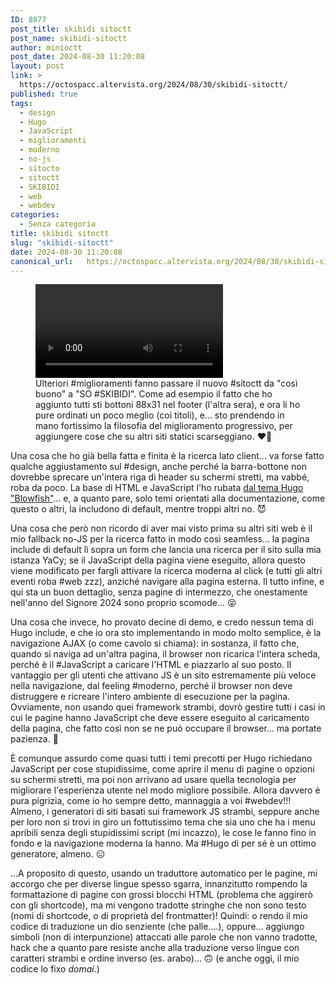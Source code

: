 ```yaml
---
ID: 8877
post_title: skibidi sitoctt
post_name: skibidi-sitoctt
author: minioctt
post_date: 2024-08-30 11:20:08
layout: post
link: >
  https://octospacc.altervista.org/2024/08/30/skibidi-sitoctt/
published: true
tags:
  - design
  - Hugo
  - JavaScript
  - miglioramenti
  - moderno
  - no-js
  - sitocto
  - sitoctt
  - SKIBIDI
  - web
  - webdev
categories:
  - Senza categoria
title: skibidi sitoctt
slug: "skibidi-sitoctt"
date: 2024-08-30 11:20:08
canonical_url:   https://octospacc.altervista.org/2024/08/30/skibidi-sitoctt/
---
```

<!-- wp:video {"id":8876,"loop":true} -->
<figure class="wp-block-video"><video controls loop src="https://octospacc.github.io/microblog-mirror/assets/uploads/2024/08/Skibidi-sitoctt.octt_.eu_.org-2.mp4"></video><figcaption class="wp-element-caption">Ulteriori #miglioramenti fanno passare il nuovo #sitoctt da "così buono" a "SO #SKIBIDI". Come ad esempio il fatto che ho aggiunto tutti sti bottoni 88x31 nel footer (l'altra sera), e ora li ho pure ordinati un poco meglio (coi titoli), e... sto prendendo in mano fortissimo la filosofia del miglioramento progressivo, per aggiungere cose che su altri siti statici scarseggiano. ❤️‍🔥</figcaption></figure>
<!-- /wp:video -->

<!-- wp:paragraph -->
<p markdown="1"></p>
<!-- /wp:paragraph -->

<!-- wp:paragraph -->
<p markdown="1">Una cosa che ho già bella fatta e finita è la ricerca lato client... va forse fatto qualche aggiustamento sul #design, anche perché la barra-bottone non dovrebbe sprecare un'intera riga di header su schermi stretti, ma vabbé, roba da poco. La base di HTML e JavaScript l'ho rubata <a href="https://themes.gohugo.io/themes/blowfish/">dal tema Hugo "Blowfish"</a>... e, a quanto pare, solo temi orientati alla documentazione, come questo o altri, la includono di default, mentre troppi altri no. 😈</p>
<!-- /wp:paragraph -->

<!-- wp:paragraph -->
<p markdown="1">Una cosa che però non ricordo di aver mai visto prima su altri siti web è il mio fallback no-JS per la ricerca fatto in modo così seamless... la pagina include di default lì sopra un form che lancia una ricerca per il sito sulla mia istanza YaCy; se il JavaScript della pagina viene eseguito, allora questo viene modificato per fargli attivare la ricerca moderna al click (e tutti gli altri eventi roba #web zzz), anziché navigare alla pagina esterna. Il tutto infine, e qui sta un buon dettaglio, senza pagine di intermezzo, che onestamente nell'anno del Signore 2024 sono proprio scomode... 😝</p>
<!-- /wp:paragraph -->

<!-- wp:paragraph -->
<p markdown="1">Una cosa che invece, ho provato decine di demo, e credo nessun tema di Hugo include, e che io ora sto implementando in modo molto semplice, è la navigazione AJAX (o come cavolo si chiama): in sostanza, il fatto che, quando si naviga ad un'altra pagina, il browser non ricarica l'intera scheda, perché è il #JavaScript a caricare l'HTML e piazzarlo al suo posto. Il vantaggio per gli utenti che attivano JS è un sito estremamente più veloce nella navigazione, dal feeling #moderno, perché il browser non deve distruggere e ricreare l'intero ambiente di esecuzione per la pagina. Ovviamente, non usando quei framework strambi, dovrò gestire tutti i casi in cui le pagine hanno JavaScript che deve essere eseguito al caricamento della pagina, che fatto così non se ne può occupare il browser... ma portate pazienza. 🤫</p>
<!-- /wp:paragraph -->

<!-- wp:paragraph -->
<p markdown="1">È comunque assurdo come quasi tutti i temi precotti per Hugo richiedano JavaScript per cose stupidissime, come aprire il menu di pagine o opzioni su schermi stretti, ma poi non arrivano ad usare quella tecnologia per migliorare l'esperienza utente nel modo migliore possibile. Allora davvero è pura pigrizia, come io ho sempre detto, mannaggia a voi #webdev!!! Almeno, i generatori di siti basati sui framework JS strambi, seppure anche per loro non si trovi in giro un fottutissimo tema che sia uno che ha i menu apribili senza degli stupidissimi script (mi incazzo), le cose le fanno fino in fondo e la navigazione moderna la hanno. Ma #Hugo di per sé è un ottimo generatore, almeno. 😑</p>
<!-- /wp:paragraph -->

<!-- wp:paragraph -->
<p markdown="1">...A proposito di questo, usando un traduttore automatico per le pagine, mi accorgo che per diverse lingue spesso sgarra, innanzitutto rompendo la formattazione di pagine con grossi blocchi HTML (problema che aggirerò con gli shortcode), ma mi vengono tradotte stringhe che non sono testo (nomi di shortcode, o di proprietà del frontmatter)! Quindi: o rendo il mio codice di traduzione un dio senziente (che palle....), oppure... aggiungo simboli (non di interpunzione) attaccati alle parole che non vanno tradotte, hack che a quanto pare resiste anche alla traduzione verso lingue con caratteri strambi e ordine inverso (es. arabo)... 🙃 (e anche oggi, il mio codice lo fixo <em>domai</em>.)</p>
<!-- /wp:paragraph -->